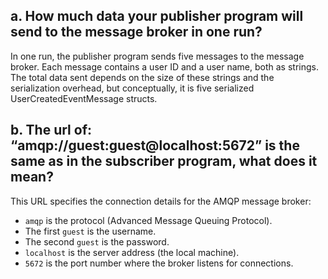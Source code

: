 ## a. How much data your publisher program will send to the message broker in one run?

In one run, the publisher program sends five messages to the message broker. Each message contains a user ID and a user name, both as strings. The total data sent depends on the size of these strings and the serialization overhead, but conceptually, it is five serialized UserCreatedEventMessage structs.

## b. The url of: “amqp://guest:guest@localhost:5672” is the same as in the subscriber program, what does it mean?

This URL specifies the connection details for the AMQP message broker:

- `amqp` is the protocol (Advanced Message Queuing Protocol).
- The first `guest` is the username.
- The second `guest` is the password.
- `localhost` is the server address (the local machine).
- `5672` is the port number where the broker listens for connections.

